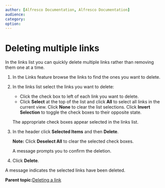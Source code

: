 ```yaml
---
author: [Alfresco Documentation, Alfresco Documentation]
audience: 
category: 
option: 
---
```


# Deleting multiple links

In the links list you can quickly delete multiple links rather than removing them one at a time.

1.  In the Links feature browse the links to find the ones you want to delete.

2.  In the links list select the links you want to delete:

    -   Click the check box to left of each link you want to delete.
    -   Click **Select** at the top of the list and click **All** to select all links in the current view.
    Click **None** to clear the list selections. Click **Invert Selection** to toggle the check boxes to their opposite state.

    The appropriate check boxes appear selected in the links list.

3.  In the header click **Selected Items** and then **Delete**.

    **Note:** Click **Deselect All** to clear the selected check boxes.

    A message prompts you to confirm the deletion.

4.  Click **Delete**.


A message indicates the selected links have been deleted.

**Parent topic:**[Deleting a link](../tasks/links-delete.md)

